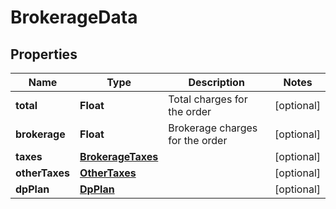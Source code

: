 # BrokerageData

## Properties
Name | Type | Description | Notes
------------ | ------------- | ------------- | -------------
**total** | **Float** | Total charges for the order |  [optional]
**brokerage** | **Float** | Brokerage charges for the order |  [optional]
**taxes** | [**BrokerageTaxes**](BrokerageTaxes.md) |  |  [optional]
**otherTaxes** | [**OtherTaxes**](OtherTaxes.md) |  |  [optional]
**dpPlan** | [**DpPlan**](DpPlan.md) |  |  [optional]
